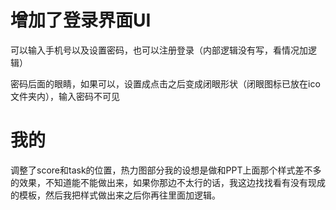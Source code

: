 # 增加了登录界面UI

可以输入手机号以及设置密码，也可以注册登录（内部逻辑没有写，看情况加逻辑）

密码后面的眼睛，如果可以，设置成点击之后变成闭眼形状（闭眼图标已放在ico文件夹内），输入密码不可见



# 我的

调整了score和task的位置，热力图部分我的设想是做和PPT上面那个样式差不多的效果，不知道能不能做出来，如果你那边不太行的话，我这边找找看有没有现成的模板，然后我把样式做出来之后你再往里面加逻辑。